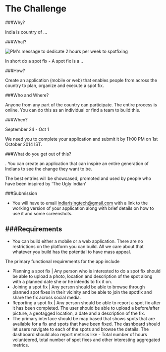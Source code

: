 The Challenge
==============

<A brief on the challenge>

###Why?


India is country of ...


###What?


![PM's message to dedicate 2 hours per week to spotfixing](https://fbcdn-sphotos-b-a.akamaihd.net/hphotos-ak-xfp1/t31.0-8/r90/10623637_758609274198330_1043844814865936707_o.jpg?dl=1)

In short do a spot fix - A spot fix is a ..

###How?


Create an application (mobile or web) that enables people from across the country to plan, organize and execute a spot fix. 

###Who and Where?


Anyone from any part of the country can participate. The entire process is online. You can do this as an individual or find a team to build this. 

###When?


September 24 - Oct 1

We need you to complete your application and submit it by 11:00 PM on 1st October 2014 IST.


###What do you get out of this?

<Some text>. You can create an application that can inspire an entire generation of Indians to see the change they want to be. 

The best entries will be showcased, promoted and used by people who have been inspired by 'The Ugly Indian'

###Submission

- You will have to email indiarisingtech@gmail.com with a link to the working version of your application along with brief details on how to use it and some screenshots.
 





###Requirements
-

- You can build either a mobile or a web application. There are no restrictions on the platform you can build. All we care about that whatever you build has the potential to have mass appeal.

The primary functional requirements for the app include
- Planning a spot fix | Any person who is interested to do a spot fix should be able to upload a photo, location and description of the spot along with a planned date she or he intends to fix it on.
- Joining a spot fix | Any person should be able to browse through planned spot fixes in their vicinity and be able to join the spotfix and share the fix across social media.
- Reporting a spot fix | Any person should be able to report a spot fix after it has been completed. The user should be able to upload a before/after picture, a geotagged location, a date and a description of the fix.
- The primary interface should be map based that shows spots that are available for a fix and spots that have been fixed. The dashboard should let users navigate to each of the spots and browse the details. The dashboard should also report metrics like - Total number of hours volunteered, total number of spot fixes and other interesting aggregated metrics.
